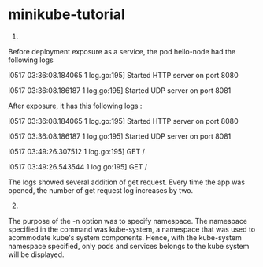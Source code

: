 # minikube-tutorial

1.
Before deployment exposure as a service, the pod hello-node had the following logs

I0517 03:36:08.184065       1 log.go:195] Started HTTP server on port 8080

I0517 03:36:08.186187       1 log.go:195] Started UDP server on port  8081

After exposure, it has this following logs : 

I0517 03:36:08.184065       1 log.go:195] Started HTTP server on port 8080

I0517 03:36:08.186187       1 log.go:195] Started UDP server on port  8081

I0517 03:49:26.307512       1 log.go:195] GET /

I0517 03:49:26.543544       1 log.go:195] GET / 

The logs showed several addition of get request. Every time the app was opened,
the number of get request log increases by two.

2.
The purpose of the -n option was to specify namespace. The namespace specified 
in the command was kube-system, a namespace that was used to acommodate kube's system
components. Hence, with the kube-system namespace specified, only pods and services
belongs to the kube system will be displayed.
